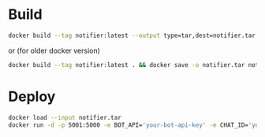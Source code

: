 

# Build

```bash
docker build --tag notifier:latest --output type=tar,dest=notifier.tar .
```

or (for older docker version)

```bash
docker build --tag notifier:latest . && docker save -o notifier.tar notifier:latest
```


# Deploy

```bash
docker load --input notifier.tar
docker run -d -p 5001:5000 -e BOT_API='your-bot-api-key' -e CHAT_ID='your-chat-id' --restart unless-stopped --name notifier notifier
```